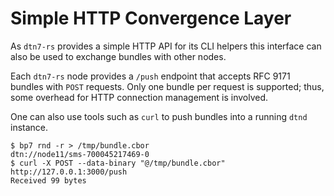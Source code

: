 Simple HTTP Convergence Layer
=============================

As `dtn7-rs` provides a simple HTTP API for its CLI helpers this interface can also be used to exchange bundles with other nodes.

Each `dtn7-rs` node provides a `/push` endpoint that accepts RFC 9171 bundles with `POST` requests.
Only one bundle per request is supported; thus, some overhead for HTTP connection management is involved.

One can also use tools such as `curl` to push bundles into a running `dtnd` instance.

```
$ bp7 rnd -r > /tmp/bundle.cbor
dtn://node11/sms-700045217469-0
$ curl -X POST --data-binary "@/tmp/bundle.cbor" http://127.0.0.1:3000/push
Received 99 bytes
```
